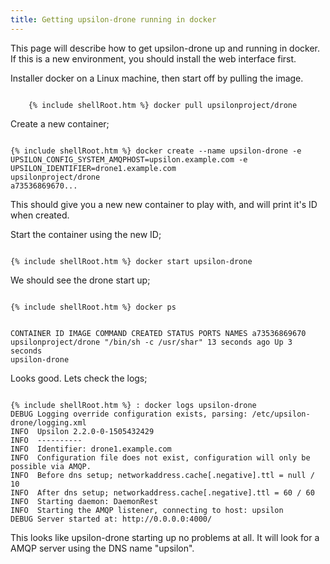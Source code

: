 ```yaml
---
title: Getting upsilon-drone running in docker
---
```


This page will describe how to get upsilon-drone up and running in docker. If this is a new environment, you should install the web interface first.

Installer docker on a Linux machine, then start off by pulling the image.

<code>
	{% include shellRoot.htm %} docker pull upsilonproject/drone
</code>

Create a new container;

<code>
{% include shellRoot.htm %} docker create --name upsilon-drone -e UPSILON_CONFIG_SYSTEM_AMQPHOST=upsilon.example.com -e UPSILON_IDENTIFIER=drone1.example.com
upsilonproject/drone
a73536869670...
</code>

This should give you a new new container to play with, and will print it's ID
when created.

Start the container using the new ID;

<code>
{% include shellRoot.htm %} docker start upsilon-drone
</code>

We should see the drone start up; 

<code>
{% include shellRoot.htm %} docker ps

CONTAINER ID        IMAGE                    COMMAND                  CREATED             STATUS              PORTS                                                                                                                   NAMES
a73536869670        upsilonproject/drone     "/bin/sh -c /usr/shar"   13 seconds ago      Up 3 seconds      upsilon-drone
</code>


Looks good. Lets check the logs;

<code>
{% include shellRoot.htm %} : docker logs upsilon-drone
DEBUG Logging override configuration exists, parsing: /etc/upsilon-drone/logging.xml
INFO  Upsilon 2.2.0-0-1505432429
INFO  ----------
INFO  Identifier: drone1.example.com
INFO  Configuration file does not exist, configuration will only be possible via AMQP. 
INFO  Before dns setup; networkaddress.cache[.negative].ttl = null / 10
INFO  After dns setup; networkaddress.cache[.negative].ttl = 60 / 60
INFO  Starting daemon: DaemonRest
INFO  Starting the AMQP listener, connecting to host: upsilon
DEBUG Server started at: http://0.0.0.0:4000/
</code>

This looks like upsilon-drone starting up no problems at all. It will look for
a AMQP server using the DNS name "upsilon".  
